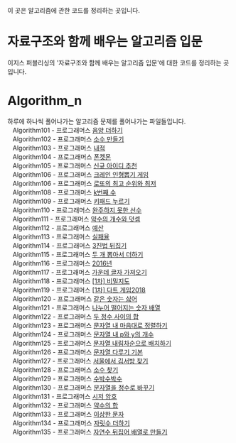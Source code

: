 
이 곳은 알고리즘에 관한 코드를 정리하는 곳입니다.

# 자료구조와 함께 배우는 알고리즘 입문
이지스 퍼블리싱의 '자료구조와 함께 배우는 알고리즘 입문'에 대한 코드를 정리하는 곳입니다.

# Algorithm_n
하루에 하나씩 풀어나가는 알고리즘 문제를 풀어나가는 파일들입니다.<br>
&nbsp;&nbsp;&nbsp;Algorithm101 - 프로그래머스 [음양 더하기](https://programmers.co.kr/learn/courses/30/lessons/76501)<br>
&nbsp;&nbsp;&nbsp;Algorithm102 - 프로그래머스 [소수 만들기](https://programmers.co.kr/learn/courses/30/lessons/12977)<br>
&nbsp;&nbsp;&nbsp;Algorithm103 - 프로그래머스 [내적](https://programmers.co.kr/learn/courses/30/lessons/70128)<br>
&nbsp;&nbsp;&nbsp;Algorithm104 - 프로그래머스 [폰켓몬](https://programmers.co.kr/learn/courses/30/lessons/1845)<br>
&nbsp;&nbsp;&nbsp;Algorithm105 - 프로그래머스 [신규 아이디 추천](https://programmers.co.kr/learn/courses/30/lessons/72410)<br>
&nbsp;&nbsp;&nbsp;Algorithm106 - 프로그래머스 [크레인 인형뽑기 게임](https://programmers.co.kr/learn/courses/30/lessons/64061)<br>
&nbsp;&nbsp;&nbsp;Algorithm106 - 프로그래머스 [로또의 최고 순위와 최저 ](https://programmers.co.kr/learn/courses/30/lessons/77484)<br>
&nbsp;&nbsp;&nbsp;Algorithm108 - 프로그래머스 [k번째 수](https://programmers.co.kr/learn/courses/30/lessons/42748)<br>
&nbsp;&nbsp;&nbsp;Algorithm109 - 프로그래머스 [키패드 누르기](https://programmers.co.kr/learn/courses/30/lessons/67256)<br>
&nbsp;&nbsp;&nbsp;Algorithm110 - 프로그래머스 [완주하지 못한 선수](https://programmers.co.kr/learn/courses/30/lessons/42576)<br>
&nbsp;&nbsp;&nbsp;Algorithm111 - 프로그래머스 [약수의 개수와 덧셈](https://programmers.co.kr/learn/courses/30/lessons/77884)<br>
&nbsp;&nbsp;&nbsp;Algorithm112 - 프로그래머스 [예산](https://programmers.co.kr/learn/courses/30/lessons/12982)<br>
&nbsp;&nbsp;&nbsp;Algorithm113 - 프로그래머스 [실패율](https://programmers.co.kr/learn/courses/30/lessons/12982)<br>
&nbsp;&nbsp;&nbsp;Algorithm114 - 프로그래머스 [3진법 뒤집기](https://programmers.co.kr/learn/courses/30/lessons/68935)<br>
&nbsp;&nbsp;&nbsp;Algorithm115 - 프로그래머스 [두 개 뽑아서 더하기](https://programmers.co.kr/learn/courses/30/lessons/68644)<br>
&nbsp;&nbsp;&nbsp;Algorithm116 - 프로그래머스 [2016년](https://programmers.co.kr/learn/courses/30/lessons/12901)<br>
&nbsp;&nbsp;&nbsp;Algorithm117 - 프로그래머스 [가운데 글자 가져오기](https://programmers.co.kr/learn/courses/30/lessons/12903)<br>
&nbsp;&nbsp;&nbsp;Algorithm118 - 프로그래머스 [[1차] 비밀지도](https://programmers.co.kr/learn/courses/30/lessons/17681)<br>
&nbsp;&nbsp;&nbsp;Algorithm119 - 프로그래머스 [[1차] 다트 게임2018](https://programmers.co.kr/learn/courses/30/lessons/17682)<br>
&nbsp;&nbsp;&nbsp;Algorithm120 - 프로그래머스 [같은 숫자는 싫어](https://programmers.co.kr/learn/courses/30/lessons/12906)<br>
&nbsp;&nbsp;&nbsp;Algorithm121 - 프로그래머스 [나누어 떨어지는 숫자 배열](https://programmers.co.kr/learn/courses/30/lessons/12910)<br>
&nbsp;&nbsp;&nbsp;Algorithm122 - 프로그래머스 [두 정수 사이의 합](https://programmers.co.kr/learn/courses/30/lessons/12912)<br>
&nbsp;&nbsp;&nbsp;Algorithm123 - 프로그래머스 [문자열 내 마음대로 정렬하기](https://programmers.co.kr/learn/courses/30/lessons/12915)<br>
&nbsp;&nbsp;&nbsp;Algorithm124 - 프로그래머스 [문자열 내 p와 y의 개수](https://programmers.co.kr/learn/courses/30/lessons/12916)<br>
&nbsp;&nbsp;&nbsp;Algorithm125 - 프로그래머스 [문자열 내림차순으로 배치하기](https://programmers.co.kr/learn/courses/30/lessons/12917)<br>
&nbsp;&nbsp;&nbsp;Algorithm126 - 프로그래머스 [문자열 다루기 기본](https://programmers.co.kr/learn/courses/30/lessons/12918)<br>
&nbsp;&nbsp;&nbsp;Algorithm127 - 프로그래머스 [서울에서 김서방 찾기](https://programmers.co.kr/learn/courses/30/lessons/12919)<br>
&nbsp;&nbsp;&nbsp;Algorithm128 - 프로그래머스 [소수 찾기](https://programmers.co.kr/learn/courses/30/lessons/12921)<br>
&nbsp;&nbsp;&nbsp;Algorithm129 - 프로그래머스 [수박수박수](https://programmers.co.kr/learn/courses/30/lessons/12922)<br>
&nbsp;&nbsp;&nbsp;Algorithm130 - 프로그래머스 [문자열을 정수로 바꾸기](https://programmers.co.kr/learn/courses/30/lessons/12925)<br>
&nbsp;&nbsp;&nbsp;Algorithm131 - 프로그래머스 [시저 암호](https://programmers.co.kr/learn/courses/30/lessons/12926)<br>
&nbsp;&nbsp;&nbsp;Algorithm132 - 프로그래머스 [약수의 합](https://programmers.co.kr/learn/courses/30/lessons/12928)<br>
&nbsp;&nbsp;&nbsp;Algorithm133 - 프로그래머스 [이상한 문자](https://programmers.co.kr/learn/courses/30/lessons/12930)<br>
&nbsp;&nbsp;&nbsp;Algorithm134 - 프로그래머스 [자릿수 더하기](https://programmers.co.kr/learn/courses/30/lessons/12931)<br>
&nbsp;&nbsp;&nbsp;Algorithm135 - 프로그래머스 [자연수 뒤집어 배열로 만들기](https://programmers.co.kr/learn/courses/30/lessons/12932)<br>
